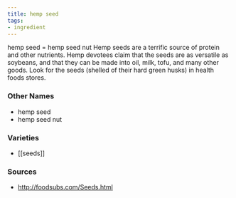 ```yaml
---
title: hemp seed
tags:
- ingredient
---
```

hemp seed = hemp seed nut Hemp seeds are a terrific source of protein and other nutrients. Hemp devotees claim that the seeds are as versatile as soybeans, and that they can be made into oil, milk, tofu, and many other goods. Look for the seeds (shelled of their hard green husks) in health foods stores.

### Other Names

* hemp seed
* hemp seed nut

### Varieties

* [[seeds]]

### Sources
* http://foodsubs.com/Seeds.html
